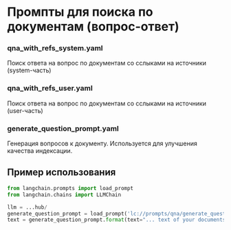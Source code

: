 # Промпты для поиска по документам (вопрос-ответ)

### qna_with_refs_system.yaml
Поиск ответа на вопрос по документам со сслыками на источники (system-часть)
### qna_with_refs_user.yaml
Поиск ответа на вопрос по документам со сслыками на источники (user-часть)
### generate_question_prompt.yaml
Генерация вопросов к документу. Используется для улучшения качества индексации.

## Пример использования

```python
from langchain.prompts import load_prompt
from langchain.chains import LLMChain

llm = ...hub/
generate_question_prompt = load_prompt('lc://prompts/qna/generate_question_prompt.yaml')
text = generate_question_prompt.format(text="... text of your documents ...")
```